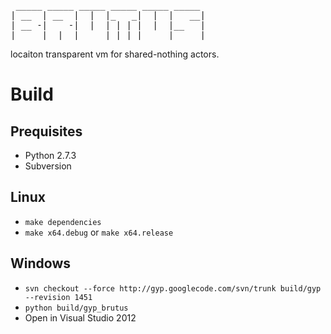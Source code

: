 <pre>
 _____ _____ _____ _____ _____ _____ 
| __  | __  |  |  |_   _|  |  |   __|
| __ -|    -|  |  | | | |  |  |__   |
|_____|__|__|_____| |_| |_____|_____|
</pre>
locaiton transparent vm for shared-nothing actors.

# Build
## Prequisites
* Python 2.7.3
* Subversion

## Linux
* `make dependencies`
* `make x64.debug` or `make x64.release`

## Windows
* `svn checkout --force http://gyp.googlecode.com/svn/trunk build/gyp --revision 1451`
* `python build/gyp_brutus`
* Open in Visual Studio 2012